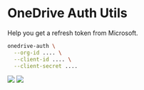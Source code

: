# OneDrive Auth Utils

Help you get a refresh token from Microsoft.

```sh
onedrive-auth \
  --org-id .... \
  --client-id .... \
  --client-secret ....
```

![](https://3.pik.vn/20212d88cf6e-d72e-48d8-aef0-b6f9f559a384.png)
![](https://3.pik.vn/20211b557673-c85f-43ab-a571-acf4169d4f11.png)